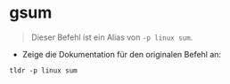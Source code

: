 # gsum

> Dieser Befehl ist ein Alias von `-p linux sum`.

- Zeige die Dokumentation für den originalen Befehl an:

`tldr -p linux sum`
